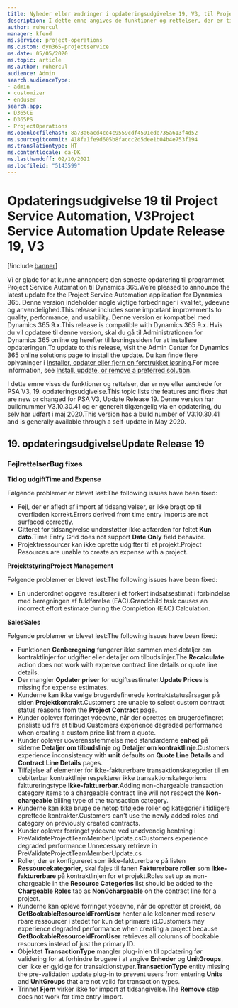 ```yaml
---
title: Nyheder eller ændringer i opdateringsudgivelse 19, V3, til Project Service Automation
description: I dette emne angives de funktioner og rettelser, der er tilgængelige til Project Service Automation, opdateringsudgivelse 19, V3.
author: ruhercul
manager: kfend
ms.service: project-operations
ms.custom: dyn365-projectservice
ms.date: 05/05/2020
ms.topic: article
ms.author: ruhercul
audience: Admin
search.audienceType:
- admin
- customizer
- enduser
search.app:
- D365CE
- D365PS
- ProjectOperations
ms.openlocfilehash: 8a73a6acd4ce4c9559cdf4591ede735a613f4d52
ms.sourcegitcommit: 418fa1fe9d605b8faccc2d5dee1b04b4e753f194
ms.translationtype: HT
ms.contentlocale: da-DK
ms.lasthandoff: 02/10/2021
ms.locfileid: "5143599"
---
```

# <a name="project-service-automation-update-release-19-v3"></a><span data-ttu-id="bff11-103">Opdateringsudgivelse 19 til Project Service Automation, V3</span><span class="sxs-lookup"><span data-stu-id="bff11-103">Project Service Automation Update Release 19, V3</span></span>

[!include [banner](../includes/psa-now-project-operations.md)]

<span data-ttu-id="bff11-104">Vi er glade for at kunne annoncere den seneste opdatering til programmet Project Service Automation til Dynamics 365.</span><span class="sxs-lookup"><span data-stu-id="bff11-104">We’re pleased to announce the latest update for the Project Service Automation application for Dynamics 365.</span></span> <span data-ttu-id="bff11-105">Denne version indeholder nogle vigtige forbedringer i kvalitet, ydeevne og anvendelighed.</span><span class="sxs-lookup"><span data-stu-id="bff11-105">This release includes some important improvements to quality, performance, and usability.</span></span> <span data-ttu-id="bff11-106">Denne version er kompatibel med Dynamics 365 9.x.</span><span class="sxs-lookup"><span data-stu-id="bff11-106">This release is compatible with Dynamics 365 9.x.</span></span> <span data-ttu-id="bff11-107">Hvis du vil opdatere til denne version, skal du gå til Administrationen for Dynamics 365 online og herefter til løsningssiden for at installere opdateringen.</span><span class="sxs-lookup"><span data-stu-id="bff11-107">To update to this release, visit the Admin Center for Dynamics 365 online solutions page to install the update.</span></span> <span data-ttu-id="bff11-108">Du kan finde flere oplysninger i [Installer, opdater eller fjern en foretrukket løsning](https://docs.microsoft.com/power-platform/admin/install-remove-preferred-solution).</span><span class="sxs-lookup"><span data-stu-id="bff11-108">For more information, see [Install, update, or remove a preferred solution](https://docs.microsoft.com/power-platform/admin/install-remove-preferred-solution).</span></span>

<span data-ttu-id="bff11-109">I dette emne vises de funktioner og rettelser, der er nye eller ændrede for PSA V3, 19. opdateringsudgivelse.</span><span class="sxs-lookup"><span data-stu-id="bff11-109">This topic lists the features and fixes that are new or changed for PSA V3, Update Release 19.</span></span> <span data-ttu-id="bff11-110">Denne version har buildnummer V3.10.30.41 og er generelt tilgængelig via en opdatering, du selv har udført i maj 2020.</span><span class="sxs-lookup"><span data-stu-id="bff11-110">This version has a build number of V3.10.30.41 and is generally available through a self-update in May 2020.</span></span>

## <a name="update-release-19"></a><span data-ttu-id="bff11-111">19. opdateringsudgivelse</span><span class="sxs-lookup"><span data-stu-id="bff11-111">Update Release 19</span></span>

### <a name="bug-fixes"></a><span data-ttu-id="bff11-112">Fejlrettelser</span><span class="sxs-lookup"><span data-stu-id="bff11-112">Bug fixes</span></span>

<span data-ttu-id="bff11-113">**Tid og udgift**</span><span class="sxs-lookup"><span data-stu-id="bff11-113">**Time and Expense**</span></span>

<span data-ttu-id="bff11-114">Følgende problemer er blevet løst:</span><span class="sxs-lookup"><span data-stu-id="bff11-114">The following issues have been fixed:</span></span> 

- <span data-ttu-id="bff11-115">Fejl, der er afledt af import af tidsangivelser, er ikke bragt op til overfladen korrekt.</span><span class="sxs-lookup"><span data-stu-id="bff11-115">Errors derived from time entry imports are not surfaced correctly.</span></span>
- <span data-ttu-id="bff11-116">Gitteret for tidsangivelse understøtter ikke adfærden for feltet **Kun dato**.</span><span class="sxs-lookup"><span data-stu-id="bff11-116">Time Entry Grid does not support **Date Only** field behavior.</span></span>
- <span data-ttu-id="bff11-117">Projektressourcer kan ikke oprette udgifter til et projekt.</span><span class="sxs-lookup"><span data-stu-id="bff11-117">Project Resources are unable to create an expense with a project.</span></span>

<span data-ttu-id="bff11-118">**Projektstyring**</span><span class="sxs-lookup"><span data-stu-id="bff11-118">**Project Management**</span></span>

<span data-ttu-id="bff11-119">Følgende problemer er blevet løst:</span><span class="sxs-lookup"><span data-stu-id="bff11-119">The following issues have been fixed:</span></span> 

-  <span data-ttu-id="bff11-120">En underordnet opgave resulterer i et forkert indsatsestimat i forbindelse med beregningen af fuldførelse (EAC).</span><span class="sxs-lookup"><span data-stu-id="bff11-120">Grandchild task causes an incorrect effort estimate during the Completion (EAC) Calculation.</span></span>

<span data-ttu-id="bff11-121">**Sales**</span><span class="sxs-lookup"><span data-stu-id="bff11-121">**Sales**</span></span>

<span data-ttu-id="bff11-122">Følgende problemer er blevet løst:</span><span class="sxs-lookup"><span data-stu-id="bff11-122">The following issues have been fixed:</span></span> 

- <span data-ttu-id="bff11-123">Funktionen **Genberegning** fungerer ikke sammen med detaljer om kontraktlinjer for udgifter eller detaljer om tilbudslinjer.</span><span class="sxs-lookup"><span data-stu-id="bff11-123">The **Recalculate** action does not work with expense contract line details or quote line details.</span></span>
- <span data-ttu-id="bff11-124">Der mangler **Opdater priser** for udgiftsestimater.</span><span class="sxs-lookup"><span data-stu-id="bff11-124">**Update Prices** is missing for expense estimates.</span></span>
-  <span data-ttu-id="bff11-125">Kunderne kan ikke vælge brugerdefinerede kontraktstatusårsager på siden **Projektkontrakt**.</span><span class="sxs-lookup"><span data-stu-id="bff11-125">Customers are unable to select custom contract status reasons from the **Project Contract** page.</span></span>
- <span data-ttu-id="bff11-126">Kunder oplever forringet ydeevne, når der oprettes en brugerdefineret prisliste ud fra et tilbud.</span><span class="sxs-lookup"><span data-stu-id="bff11-126">Customers experience degraded performance when creating a custom price list from a quote.</span></span>
- <span data-ttu-id="bff11-127">Kunder oplever uoverensstemmelse med standarderne **enhed** på siderne **Detaljer om tilbudslinje** og **Detaljer om kontraktlinje**.</span><span class="sxs-lookup"><span data-stu-id="bff11-127">Customers experience inconsistency with **unit** defaults on **Quote Line Details** and **Contract Line Details** pages.</span></span>
- <span data-ttu-id="bff11-128">Tilføjelse af elementer for ikke-fakturerbare transaktionskategorier til en debiterbar kontraktlinje respekterer ikke transaktionskategoriens faktureringstype **Ikke-fakturerbar**.</span><span class="sxs-lookup"><span data-stu-id="bff11-128">Adding non-chargeable transaction category items to a chargeable contract line will not respect the **Non-chargeable** billing type of the transaction category.</span></span>
- <span data-ttu-id="bff11-129">Kunderne kan ikke bruge de netop tilføjede roller og kategorier i tidligere oprettede kontrakter.</span><span class="sxs-lookup"><span data-stu-id="bff11-129">Customers can't use the newly added roles and category on previously created contracts.</span></span>
- <span data-ttu-id="bff11-130">Kunder oplever forringet ydeevne ved unødvendig hentning i PreValidateProjectTeamMemberUpdate.cs</span><span class="sxs-lookup"><span data-stu-id="bff11-130">Customers experience degraded performance Unnecessary retrieve in PreValidateProjectTeamMemberUpdate.cs</span></span>
- <span data-ttu-id="bff11-131">Roller, der er konfigureret som ikke-fakturerbare på listen **Ressourcekategorier**, skal føjes til fanen **Fakturerbare roller** som **Ikke-fakturerbare** på kontraktlinjen for et projekt.</span><span class="sxs-lookup"><span data-stu-id="bff11-131">Roles set up as non-chargeable in the **Resource Categories** list should be added to the **Chargeable Roles** tab as **Non0chargeable** on the contract line for a project.</span></span>
- <span data-ttu-id="bff11-132">Kunderne kan opleve forringet ydeevne, når de opretter et projekt, da **GetBookableResourceIdFromUser** henter alle kolonner med reserv rbare ressourcer i stedet for kun det primære id.</span><span class="sxs-lookup"><span data-stu-id="bff11-132">Customers may experience degraded performance when creating a project because **GetBookableResourceIdFromUser** retrieves all columns of bookable resources instead of just the primary ID.</span></span>
- <span data-ttu-id="bff11-133">Objektet **TransactionType** mangler plug-in'en til opdatering før validering for at forhindre brugere i at angive **Enheder** og **UnitGroups**, der ikke er gyldige for transaktionstyper.</span><span class="sxs-lookup"><span data-stu-id="bff11-133">**TransactionType** entity missing the pre-validation update plug-in to prevent users from entering **Units** and **UnitGroups** that are not valid for transaction types.</span></span>
- <span data-ttu-id="bff11-134">Trinnet **Fjern** virker ikke for import af tidsangivelse.</span><span class="sxs-lookup"><span data-stu-id="bff11-134">The **Remove** step does not work for time entry import.</span></span>
